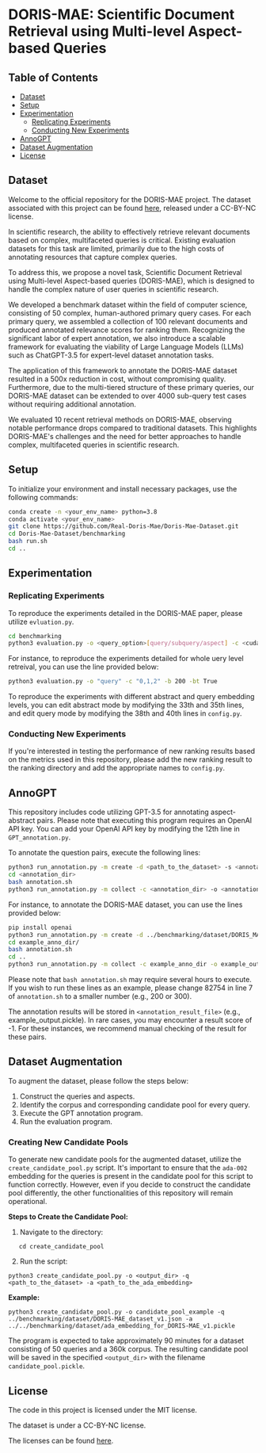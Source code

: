 
# DORIS-MAE: Scientific Document Retrieval using Multi-level Aspect-based Queries



## Table of Contents
* [Dataset](#dataset)
* [Setup](#setup)
* [Experimentation](#experimentation)
  * [Replicating Experiments](#replicating-experiments)
  * [Conducting New Experiments](#conducting-new-experiments)
* [AnnoGPT](#annogpt)
* [Dataset Augmentation](#dataset-augmentation)
* [License](#license)


## Dataset

Welcome to the official repository for the DORIS-MAE project. The dataset associated with this project can be found [here](https://doi.org/10.5281/zenodo.8299749), released under a CC-BY-NC license.

In scientific research, the ability to effectively retrieve relevant documents based on complex, multifaceted queries is critical. Existing evaluation datasets for this task are limited, primarily due to the high costs of annotating resources that capture complex queries.

To address this, we propose a novel task, Scientific Document Retrieval using Multi-level Aspect-based queries (DORIS-MAE), which is designed to handle the complex nature of user queries in scientific research.

We developed a benchmark dataset within the field of computer science, consisting of 50 complex, human-authored primary query cases. For each primary query, we assembled a collection of 100 relevant documents and produced annotated relevance scores for ranking them. Recognizing the significant labor of expert annotation, we also introduce a scalable framework for evaluating the viability of Large Language Models (LLMs) such as ChatGPT-3.5 for expert-level dataset annotation tasks.

The application of this framework to annotate the DORIS-MAE dataset resulted in a 500x reduction in cost, without compromising quality. Furthermore, due to the multi-tiered structure of these primary queries, our DORIS-MAE dataset can be extended to over 4000 sub-query test cases without requiring additional annotation.

We evaluated 10 recent retrieval methods on DORIS-MAE, observing notable performance drops compared to traditional datasets. This highlights DORIS-MAE's challenges and the need for better approaches to handle complex, multifaceted queries in scientific research.

## Setup

To initialize your environment and install necessary packages, use the following commands:

```bash
conda create -n <your_env_name> python=3.8
conda activate <your_env_name>
git clone https://github.com/Real-Doris-Mae/Doris-Mae-Dataset.git
cd Doris-Mae-Dataset/benchmarking
bash run.sh
cd ..
```

## Experimentation

### Replicating Experiments

To reproduce the experiments detailed in the DORIS-MAE paper, please utilize `evluation.py`.
```bash
cd benchmarking
python3 evaluation.py -o <query_option>[query/subquery/aspect] -c <cuda_option> -b <batch_size> -bt <bootstrap_option>
```
For instance, to reproduce the experiments detailed for whole uery level retreival, you can use the line provided below:
```bash
python3 evaluation.py -o "query" -c "0,1,2" -b 200 -bt True
```
To reproduce the experiments with different abstract and query embedding levels, you can edit abstract mode by modifying the 33th and 35th lines, and edit query mode by modifying the 38th and 40th lines in `config.py`.

### Conducting New Experiments

If you're interested in testing the performance of new ranking results based on the metrics used in this repository, please add the new ranking result to the ranking directory and add the appropriate names to `config.py`.

## AnnoGPT

This repository includes code utilizing GPT-3.5 for annotating aspect-abstract pairs. Please note that executing this program requires an OpenAI API key. You can add your OpenAI API key by modifying the 12th line in `GPT_annotation.py`.

To annotate the question pairs, execute the following lines:

```bash
python3 run_annotation.py -m create -d <path_to_the_dataset> -s <annotation_dir> -t 100
cd <annotation_dir>
bash annotation.sh
python3 run_annotation.py -m collect -c <annotation_dir> -o <annotation_result_file>
```

For instance, to annotate the DORIS-MAE dataset, you can use the lines provided below:

```bash
pip install openai
python3 run_annotation.py -m create -d ../benchmarking/dataset/DORIS_MAE_dataset_v0.json -s example_anno_dir -t 100
cd example_anno_dir/
bash annotation.sh
cd ..
python3 run_annotation.py -m collect -c example_anno_dir -o example_output.pickle
```

Please note that `bash annotation.sh` may require several hours to execute. If you wish to run these lines as an example, please change 82754 in line 7 of `annotation.sh` to a smaller number (e.g., 200 or 300).

The annotation results will be stored in `<annotation_result_file>` (e.g., example_output.pickle). In rare cases, you may encounter a result score of -1. For these instances, we recommend manual checking of the result for these pairs.

## Dataset Augmentation

To augment the dataset, please follow the steps below:

1. Construct the queries and aspects.
2. Identify the corpus and corresponding candidate pool for every query.
3. Execute the GPT annotation program.
4. Run the evaluation program.


### Creating New Candidate Pools

To generate new candidate pools for the augmented dataset, utilize the `create_candidate_pool.py` script. It's important to ensure that the `ada-002` embedding for the queries is present in the candidate pool for this script to function correctly. However, even if you decide to construct the candidate pool differently, the other functionalities of this repository will remain operational.

**Steps to Create the Candidate Pool:**

1. Navigate to the directory:
```
   cd create_candidate_pool
```

2. Run the script:
```
python3 create_candidate_pool.py -o <output_dir> -q <path_to_the_dataset> -a <path_to_the_ada_embedding>
```

**Example:**
```
python3 create_candidate_pool.py -o candidate_pool_example -q ../benchmarking/dataset/DORIS-MAE_dataset_v1.json -a ../../benchmarking/dataset/ada_embedding_for_DORIS-MAE_v1.pickle
```

The program is expected to take approximately 90 minutes for a dataset consisting of 50 queries and a 360k corpus. The resulting candidate pool will be saved in the specified `<output_dir>` with the filename `candidate_pool.pickle`.



## License

The code in this project is licensed under the MIT license.

The dataset is under a CC-BY-NC license.

The licenses can be found [here](https://github.com/Real-Doris-Mae/Doris-Mae-Dataset/blob/main/LICENSE.md).
